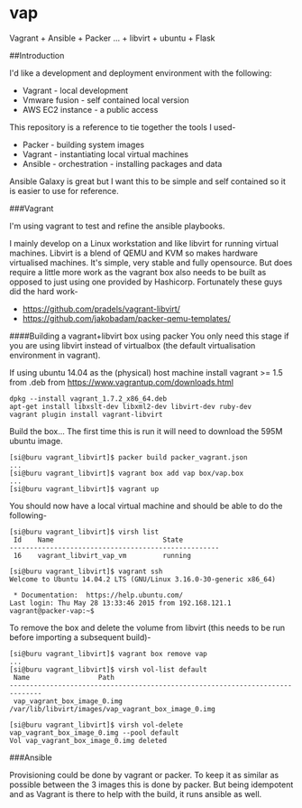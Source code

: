 # vap
Vagrant + Ansible + Packer
... + libvirt + ubuntu + Flask

##Introduction

I'd like a development and deployment environment with the following:

* Vagrant - local development
* Vmware fusion - self contained local version
* AWS EC2 instance - a public access

This repository is a reference to tie together the tools I used-
* Packer - building system images
* Vagrant - instantiating local virtual machines
* Ansible - orchestration - installing packages and data

Ansible Galaxy is great but I want this to be simple and self contained so it
is easier to use for reference.


###Vagrant

I'm using vagrant to test and refine the ansible playbooks.

I mainly develop on a Linux workstation and like libvirt for running virtual 
machines. Libvirt is a blend of QEMU and KVM so makes hardware virtualised 
machines. It's simple, very stable and fully opensource. But does require a
little more work as the vagrant box also needs to be built as opposed to just
using one provided by Hashicorp. Fortunately these guys did the hard work-

* https://github.com/pradels/vagrant-libvirt/
* https://github.com/jakobadam/packer-qemu-templates/

####Building a vagrant+libvirt box using packer
You only need this stage if you are using libvirt instead of virtualbox
(the default virtualisation environment in vagrant).

If using ubuntu 14.04 as the (physical) host machine install vagrant >= 1.5 from .deb from https://www.vagrantup.com/downloads.html

```Shell
dpkg --install vagrant_1.7.2_x86_64.deb
apt-get install libxslt-dev libxml2-dev libvirt-dev ruby-dev
vagrant plugin install vagrant-libvirt
```

Build the box...
The first time this is run it will need to download the 595M ubuntu image.

```Shell
[si@buru vagrant_libvirt]$ packer build packer_vagrant.json
...
[si@buru vagrant_libvirt]$ vagrant box add vap box/vap.box
...
[si@buru vagrant_libvirt]$ vagrant up
```
You should now have a local virtual machine and should be able to do the following-

```Shell
[si@buru vagrant_libvirt]$ virsh list
 Id    Name                           State
----------------------------------------------------
 16    vagrant_libvirt_vap_vm         running

[si@buru vagrant_libvirt]$ vagrant ssh
Welcome to Ubuntu 14.04.2 LTS (GNU/Linux 3.16.0-30-generic x86_64)

 * Documentation:  https://help.ubuntu.com/
Last login: Thu May 28 13:33:46 2015 from 192.168.121.1
vagrant@packer-vap:~$ 
```

To remove the box and delete the volume from libvirt (this needs to be
run before importing a subsequent build)-
```Shell
[si@buru vagrant_libvirt]$ vagrant box remove vap
...
[si@buru vagrant_libvirt]$ virsh vol-list default
 Name                 Path                                    
------------------------------------------------------------------------------
 vap_vagrant_box_image_0.img /var/lib/libvirt/images/vap_vagrant_box_image_0.img

[si@buru vagrant_libvirt]$ virsh vol-delete vap_vagrant_box_image_0.img --pool default
Vol vap_vagrant_box_image_0.img deleted
```

###Ansible

Provisioning could be done by vagrant or packer. To keep it as similar as possible
between the 3 images this is done by packer. But being idempotent and as Vagrant
is there to help with the build, it runs ansible as well.




